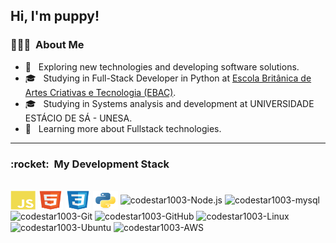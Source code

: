 <h2>Hi, I'm puppy! </h2>


   <h3> 🕵🏽‍♂️ &nbsp;About Me </h3>

  - 🤔 &nbsp; Exploring new technologies and developing software solutions.
  - 🎓 &nbsp; Studying in Full-Stack Developer in Python at <a href="https://ebaconline.com.br/">Escola Britânica de Artes Criativas e Tecnologia (EBAC)</a>.
  - 🎓 &nbsp; Studying in Systems analysis and development at UNIVERSIDADE ESTÁCIO DE SÁ - UNESA.
  - 🌱 &nbsp; Learning more about Fullstack technologies.

---

<h3> :rocket: &nbsp;My Development Stack </h3>

<div style="display: inline_block"><br>
  <img align="center" alt="codestar1003-Js" height="30" width="40" src="https://raw.githubusercontent.com/devicons/devicon/master/icons/javascript/javascript-plain.svg">
  <img align="center" alt="codestar1003-HTML" height="30" width="40" src="https://raw.githubusercontent.com/devicons/devicon/master/icons/html5/html5-original.svg">
  <img align="center" alt="codestar1003-CSS" height="30" width="40" src="https://raw.githubusercontent.com/devicons/devicon/master/icons/css3/css3-original.svg">
  <img align="center" alt="codestar1003-Python" height="30" width="40" src="https://raw.githubusercontent.com/devicons/devicon/master/icons/python/python-original.svg">
  <img align="center" alt="codestar1003-Node.js" height="30" width="40" src="https://icongr.am/devicon/nodejs-original.svg">
  <img align="center" alt="codestar1003-mysql" height="30" width="40" src="https://icongr.am/devicon/mysql-original-wordmark.svg">
  <img align="center" alt="codestar1003-Git" height="30" width="40" src="https://icongr.am/devicon/git-original-wordmark.svg">
  <img align="center" alt="codestar1003-GitHub" height="30" width="40" src="https://icongr.am/devicon/github-original-wordmark.svg">
  <img align="center" alt="codestar1003-Linux" height="30" width="40" src="https://icongr.am/devicon/linux-original.svg">
  <img align="center" alt="codestar1003-Ubuntu" height="30" width="40" src="https://icongr.am/devicon/ubuntu-plain-wordmark.svg">
  <img align="center" alt="codestar1003-AWS" height="30" width="40" src="https://icongr.am/simple/amazonaws.svg">                                                                  

